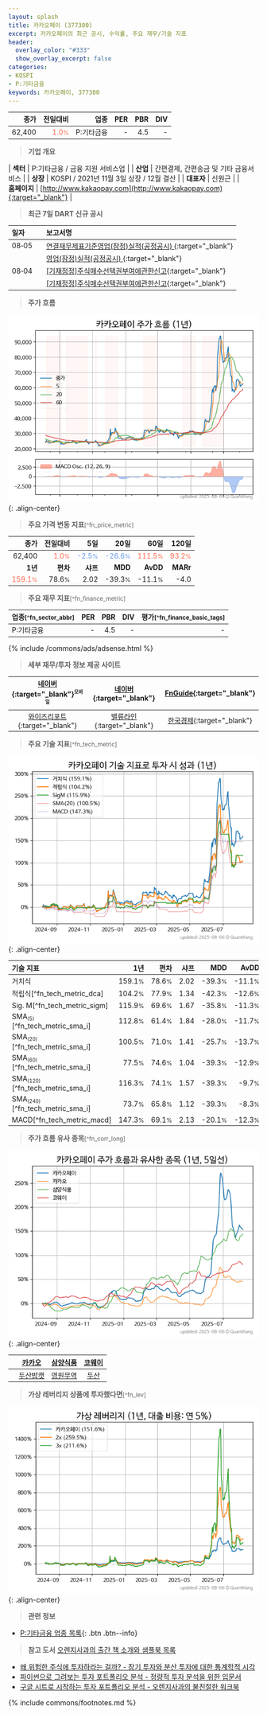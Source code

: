 ```yaml
---
layout: splash
title: 카카오페이 (377300)
excerpt: 카카오페이의 최근 공시, 수익률, 주요 재무/기술 지표
header:
  overlay_color: "#333"
  show_overlay_excerpt: false
categories:
- KOSPI
- P:기타금융
keywords: 카카오페이, 377300
---
```


| **종가** | **전일대비** | **업종** | **PER** | **PBR** | **DIV** |
| -------: | -----------: | -------: | ------: | ------: | ------: |
| 62,400 | <span style="color: tomato">1.0<small>%</small></span> | P:기타금융 | - | 4.5 | - |

<!-- more -->


> **기업 개요**<a id="company"></a>

| <span style="white-space:nowrap;">**섹터**</span> | P:기타금융 / 금융 지원 서비스업 |
| <span style="white-space:nowrap;">**산업**</span> | 간편결제, 간편송금 및 기타 금융서비스 |
| <span style="white-space:nowrap;">**상장**</span> | KOSPI / 2021년 11월 3일 상장 / 12월 결산 |
| <span style="white-space:nowrap;">**대표자**</span> | 신원근 |
| <span style="white-space:nowrap;">**홈페이지**</span> | [http://www.kakaopay.com](http://www.kakaopay.com){:target="_blank"} |


> **최근 7일 DART 신규 공시**<a id="dart"></a>

| **일자** |      | **보고서명** |
| :------- | :--- | :----------- |
| 08&#x2011;05 | | [연결재무제표기준영업(잠정)실적(공정공시)              ](https://dart.fss.or.kr/dsaf001/main.do?rcpNo=20250805800207){:target="_blank"} |
|  | | [영업(잠정)실적(공정공시)              ](https://dart.fss.or.kr/dsaf001/main.do?rcpNo=20250805800206){:target="_blank"} |
| 08&#x2011;04 | | [[기재정정]주식매수선택권부여에관한신고](https://dart.fss.or.kr/dsaf001/main.do?rcpNo=20250804000212){:target="_blank"} |
|  | | [[기재정정]주식매수선택권부여에관한신고](https://dart.fss.or.kr/dsaf001/main.do?rcpNo=20250804000199){:target="_blank"} |


> **주가 흐름**<a id="price"></a>

![377300](/stock/images/377300.png){: .align-center}


> **주요 가격 변동 지표**<small>[^fn_price_metric]</small>

| **종가** | **전일대비** | **5일** | **20일** | **60일** | **120일** |
| -------: | -----------: | ------: | -------: | -------: | --------: |
| 62,400 | <span style="color: tomato">1.0<small>%</small></span> | <span style="color: cornflowerblue">-2.5<small>%</small></span> | <span style="color: cornflowerblue">-26.6<small>%</small></span> | <span style="color: tomato">111.5<small>%</small></span> | <span style="color: tomato">93.2<small>%</small></span> |
| **1년** | **편차** | **샤프** | **MDD** | **AvDD** | **MARr** |
| <span style="color: tomato">159.1<small>%</small></span> | 78.6<small>%</small> | 2.02 | -39.3<small>%</small> | -11.1<small>%</small> | -4.0 |


> **주요 재무 지표**<small>[^fn_finance_metric]</small>

| **업종**<small>[^fn_sector_abbr]</small> | **PER** | **PBR** | **DIV** | **평가**<small>[^fn_finance_basic_tags]</small> |
| :--------------------------------------- | ------: | ------: | ------: | ----------------------------------------------: |
| P:기타금융 | - | 4.5 | - | - |



{% include /commons/ads/adsense.html %}

> **세부 재무/투자 정보 제공 사이트**

| [네이버](https://m.stock.naver.com/domestic/stock/377300/finance/summary){:target="_blank"}<sup><small>모바일</small></sup> | [네이버](https://finance.naver.com/item/coinfo.naver?code=377300){:target="_blank"} | [FnGuide](https://comp.fnguide.com/SVO2/ASP/SVD_Invest.asp?gicode=A377300&MenuYn=Y){:target="_blank"} |
| :---: | :---: | :---: |
| [와이즈리포트](https://comp.wisereport.co.kr/company/c1040001.aspx?cmp_cd=377300){:target="_blank"} | [밸류라인](https://www.valueline.co.kr/finance/summary/377300){:target="_blank"} | [한국경제](https://markets.hankyung.com/stock/377300/financial-summary){:target="_blank"} |


> **주요 기술 지표**<small>[^fn_tech_metric]</small>


![377300](/stock/images/377300_tech.png){: .align-center}

| **기술 지표** | **1년** | **편차** | **샤프** | **MDD** | **AvDD** |
| :------------ | ------: | -----------: | -------: | ------: | -------: |
| 거치식 | 159.1<small>%</small> | 78.6<small>%</small> | 2.02 | -39.3<small>%</small> | -11.1<small>%</small> |
| 적립식[^fn_tech_metric_dca] | 104.2<small>%</small> | 77.9<small>%</small> | 1.34 | -42.3<small>%</small> | -12.6<small>%</small> |
| Sig. M[^fn_tech_metric_sigm] | 115.9<small>%</small> | 69.6<small>%</small> | 1.67 | -35.8<small>%</small> | -11.3<small>%</small> |
| SMA<small><sub>(5)</sub></small>[^fn_tech_metric_sma_i] | 112.8<small>%</small> | 61.4<small>%</small> | 1.84 | -28.0<small>%</small> | -11.7<small>%</small> |
| SMA<small><sub>(20)</sub></small>[^fn_tech_metric_sma_i] | 100.5<small>%</small> | 71.0<small>%</small> | 1.41 | -25.7<small>%</small> | -13.7<small>%</small> |
| SMA<small><sub>(60)</sub></small>[^fn_tech_metric_sma_i] | 77.5<small>%</small> | 74.6<small>%</small> | 1.04 | -39.3<small>%</small> | -12.9<small>%</small> |
| SMA<small><sub>(120)</sub></small>[^fn_tech_metric_sma_i] | 116.3<small>%</small> | 74.1<small>%</small> | 1.57 | -39.3<small>%</small> | -9.7<small>%</small> |
| SMA<small><sub>(240)</sub></small>[^fn_tech_metric_sma_i] | 73.7<small>%</small> | 65.8<small>%</small> | 1.12 | -39.3<small>%</small> | -8.3<small>%</small> |
| MACD[^fn_tech_metric_macd] | 147.3<small>%</small> | 69.1<small>%</small> | 2.13 | -20.1<small>%</small> | -12.3<small>%</small> |


> **주가 흐름 유사 종목**<a id="corr"></a><small>[^fn_corr_long]</small>

![377300](/stock/images/377300_corr.png){: .align-center}

|       | [카카오](/035720/) | [삼양식품](/003230/) | [코웨이](/021240/) |
| :---: | :------------------------------------: | :------------------------------------: | :------------------------------------: |
|       | [두산밥캣](/241560/) | [영원무역](/111770/) | [두산](/000150/) |


> **가상 레버리지 상품에 투자했다면**<a id="2x"></a><small>[^fn_lev]</small>

![377300](/stock/images/377300_2x.png){: .align-center}


> **관련 정보**

- [P:기타금융 업종 목록](/stats/sector/kospi_업종_기타금융_종목/){: .btn .btn--info}

> **참고 도서** [오렌지사과의 출간 책 소개와 샘플북 목록](https://kongdori.tistory.com/691)

- [왜 위험한 주식에 투자하라는 걸까? - 장기 투자와 분산 투자에 대한 통계학적 시각](https://kongdori.tistory.com/421)
- [파이썬으로 그려보는 투자 포트폴리오 분석  - 정량적 투자 분석을 위한 입문서](https://kongdori.tistory.com/643)
- [구글 시트로 시작하는 투자 포트폴리오 분석 - 오렌지사과의 불친절한 워크북](https://kongdori.tistory.com/449)


{% include commons/footnotes.md %}